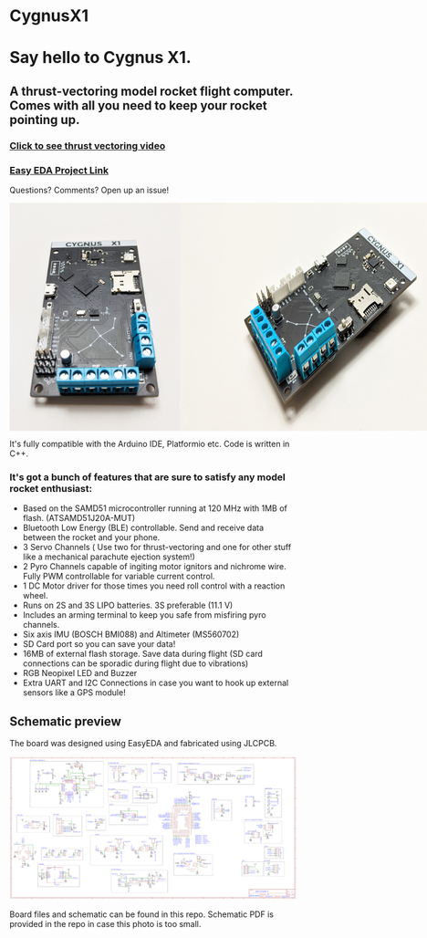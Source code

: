 # CygnusX1

# Say hello to Cygnus X1.

## A thrust-vectoring model rocket flight computer. Comes with all you need to keep your rocket pointing up.

### [Click to see thrust vectoring video](https://photos.app.goo.gl/tZUskvHCKAZkRQRq5)
### [Easy EDA Project Link](https://oshwlab.com/polishdude20/flightcompwithbt_copy_copy_copy)
Questions? Comments? Open up an issue!

<div style="display:flex">
<img src="./images/closeup5.jpg" height="400" />
<img src="./images/closeup6.jpg" height="400" />
<img src="./images/rocket1.jpg" height="400" />
<img src="./images/blecloseup.jpg" height="400" />
</div>

It's fully compatible with the Arduino IDE, Platformio etc. Code is written in C++.

### It's got a bunch of features that are sure to satisfy any model rocket enthusiast:

- Based on the SAMD51 microcontroller running at 120 MHz with 1MB of flash. (ATSAMD51J20A-MUT)
- Bluetooth Low Energy (BLE) controllable. Send and receive data between the rocket and your phone.
- 3 Servo Channels ( Use two for thrust-vectoring and one for other stuff like a mechanical parachute ejection system!)
- 2 Pyro Channels capable of ingiting motor ignitors and nichrome wire. Fully PWM controllable for variable current control.
- 1 DC Motor driver for those times you need roll control with a reaction wheel.
- Runs on 2S and 3S LIPO batteries. 3S preferable (11.1 V)
- Includes an arming terminal to keep you safe from misfiring pyro channels.
- Six axis IMU (BOSCH BMI088) and Altimeter (MS560702)
- SD Card port so you can save your data!
- 16MB of external flash storage. Save data during flight (SD card connections can be sporadic during flight due to vibrations)
- RGB Neopixel LED and Buzzer
- Extra UART and I2C Connections in case you want to hook up external sensors like a GPS module!

## Schematic preview

The board was designed using EasyEDA and fabricated using JLCPCB.

<img src="./images/schematicImage.PNG"/>

Board files and schematic can be found in this repo.
Schematic PDF is provided in the repo in case this photo is too small.
